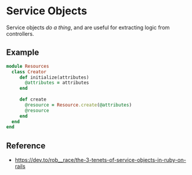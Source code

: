 # Service Objects

Service objects _do a thing_, and are useful for extracting logic from controllers.

## Example
```ruby
module Resources
  class Creator
     def initialize(attributes)
       @attributes = attributes  
     end
     
     def create
       @resource = Resource.create(@attributes)
       @resource
     end
  end
end
```

## Reference
* https://dev.to/rob__race/the-3-tenets-of-service-objects-in-ruby-on-rails
